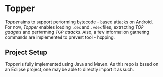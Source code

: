 # Topper

*Topper* aims to support performing bytecode - based attacks on Android. For now, *Topper* enables loading `.dex` and `.vdex` files, extracting *TOP gadgets* and performing *TOP attacks*. Also, a few information gathering commands are implemented to prevent tool - hopping.

## Project Setup

*Topper* is fully implemented using Java and Maven. As this repo is based on an Eclipse project, one may be able to directly import it as such.
